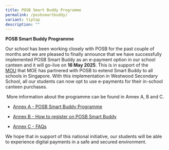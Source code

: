 ```yaml
---
title: POSB Smart Buddy Programme
permalink: /posbsmartbuddy/
variant: tiptap
description: ""
---
```

<p><strong>POSB Smart Buddy Programme</strong>
</p>
<p>Our school has been working closely with POSB for the past couple of months
and we are pleased to finally announce that we have successfully implemented
POSB Smart Buddy as an e-payment option in our school canteen and it will
go-live on <strong>16 May 2025</strong>. This is in support of the&nbsp;
<a href="https://www.moe.gov.sg/news/press-releases/20220413-dbs-posb-and-moe-partner-to-broaden-access-to-digital-payments-in-schools" rel="noopener noreferrer nofollow" target="_blank">MOU</a>&nbsp;that MOE has partnered with POSB to extend Smart Buddy to
all schools in Singapore. With this implementation in Westwood Secondary
School, all our students can now opt to use e-payments for their in-school
canteen purchases.&nbsp;</p>
<p>&nbsp;More information about the programme can be found in Annex A, B
and C.</p>
<ul data-tight="true" class="tight">
<li>
<p><a href="https://drive.google.com/file/d/1-EzKHX4tpAJ5cwMA_KDX6vZ9dOjj586S/view?usp=drive_link" rel="noopener nofollow" target="_blank">Annex A - POSB Smart Buddy Programme</a>
</p>
</li>
<li>
<p><a href="https://drive.google.com/file/d/1UBuDULMTtzGlY2v7SgJkQrGsi3qAz4kF/view?usp=drive_link" rel="noopener nofollow" target="_blank">Annex B - How to register on POSB Smart Buddy</a>
</p>
</li>
<li>
<p><a href="https://drive.google.com/file/d/1aXL2gmhjLb8xRfTsEvW6QtNRIPWj1g3n/view?usp=drive_link" rel="noopener nofollow" target="_blank">Annex C - FAQs</a>
</p>
</li>
</ul>
<p>We hope that in support of this national initiative, our students will
be able to experience digital payments in a safe and secured environment.</p>